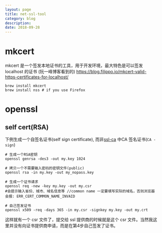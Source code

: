 ```yaml
---
layout: page
title: net-ssl-tool
category: blog
description: 
date: 2018-09-28
---
```

# mkcert
mkcert 是一个签发本地证书的工具，用于开发环境，最大特色是可以签发 localhost 的证书 (阮一峰博客看到的)
https://blog.filippo.io/mkcert-valid-https-certificates-for-localhost/

    brew install mkcert
    brew install nss # if you use Firefox

# openssl


## self cert(RSA)
下例生成一个自签名证书(self sign certificate), 而非[ssl-ca](/p/ssl-ca) 中CA 签名证书(`CA -sign`)

	# 生成一个RSA密钥
	openssl genrsa -des3 -out my.key 1024

	# 拷贝一个不需要输入密码的密钥文件(public)
	openssl rsa -in my.key -out my_nopass.key

	# 生成一个证书请求
	openssl req -new -key my.key -out my.csr
	#会提示输入省份、城市、域名信息等 //common name 一定要填写实际的域名，否则浏览器会报: ERR_CERT_COMMON_NAME_INVAID

	# 自己签发证书
	openssl x509 -req -days 365 -in my.csr -signkey my.key -out my.crt

这样就有一个 csr 文件了，提交给 ssl 提供商的时候就是这个 csr 文件。当然我这里并没有向证书提供商申请，而是在第4步自己签发了证书。